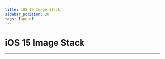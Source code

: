 ```yaml
---
title: iOS 15 Image Stack
sidebar_position: 20
tags: [apple]
---
```


# iOS 15 Image Stack



------
